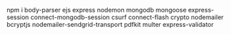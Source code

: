 npm i body-parser ejs express nodemon mongodb mongoose express-session connect-mongodb-session csurf connect-flash crypto nodemailer bcryptjs nodemailer-sendgrid-transport pdfkit multer express-validator



